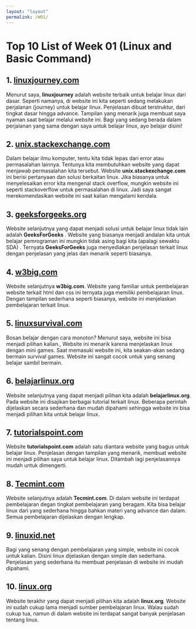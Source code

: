 ```yaml
---
layout: "layout"
permalink: /W01/
---
```


# Top 10 List of Week 01 (Linux and Basic Command)

## 1. [**linuxjourney.com**](https://linuxjourney.com/) 
Menurut saya, **linuxjourney** adalah website terbaik untuk belajar linux dari dasar. Seperti namanya, di website ini kita seperti sedang melakukan perjalanan (journey) untuk belajar linux. Penjelasan dibuat terstruktur, dari tingkat dasar hingga advance. Tampilan yang menarik juga membuat saya nyaman saat belajar melalui website ini. Bagi yang sedang berada dalam perjalanan yang sama dengan saya untuk belajar linux, ayo belajar disini!
## 2. [**unix.stackexchange.com**](https://unix.stackexchange.com/) 
Dalam belajar ilmu komputer, tentu kita tidak lepas dari error atau permasalahan lainnya. Tentunya kita membutuhkan website yang dapat menjawab permasalahan kita tersebut. Website **unix.stackexchange.com** ini berisi pertanyaan dan solusi berkaitan linux. Jika biasanya untuk menyelesaikan error kita mengenal stack overflow, mungkin website ini seperti stackoverflow untuk permasalahan di linux. Jadi saya sangat merekomendasikan website ini saat kalian mengalami kendala.
## 3. [**geeksforgeeks.org**](https://www.geeksforgeeks.org/grep-command-in-unixlinux/) 
Website selanjutnya yang dapat menjadi solusi untuk belajar linux tidak lain adalah **GeeksForGeeks** . Website yang biasanya menjadi andalan kita untuk belajar pemrograman ini mungkin tidak asing bagi kita (apalagi sewaktu SDA) . Ternyata **GeeksForGeeks** juga menyediakan penjelasan terkait linux dengan penjelasan yang jelas dan menarik seperti biasanya. 
## 4. [**w3big.com**](http://www.w3big.com/id/linux/default.html) 
Website selanjutnya **w3big.com**. Website yang familiar untuk pembelajaran website terkait html dan css ini ternyata juga memiliki pembelajaran linux. Dengan tampilan sederhana seperti biasanya, website ini menjelaskan pembelajaran terkait linux.
## 5. [**linuxsurvival.com**](https://linuxsurvival.com/)
Bosan belajar dengan cara monoton? Menurut saya, website ini bisa menjadi pilihan kalian., Website ini menarik karena menjelaskan linux dengan mini games. Saat memasuki website ini, kita seakan-akan sedang bermain survival games. Website ini sangat cocok untuk yang senang belajar sambil bermain.
## 6. [**belajarlinux.org**](https://www.belajarlinux.org/)
Website selanjutnya yang dapat menjadi pilihan kita adalah **belajarlinux.org**. Pada website ini disajikan berbagai tutorial terkait linux. Beberapa perintah dijelaskan secara sederhana dan mudah dipahami sehingga website ini bisa menjadi pilihan kita untuk belajar linux.
## 7. [**tutorialspoint.com**](https://www.tutorialspoint.com/unix/index.html)
Website **tutorialspoint.com** adalah satu diantara website yang bagus untuk belajar linux. Penjelasan dengan tampilan yang menarik, membuat website ini menjadi pilihan saya untuk belajar linux. Ditambah lagi penjelasannya mudah untuk dimengerti.
## 8. [**Tecmint.com**](https://www.tecmint.com/free-online-linux-learning-guide-for-beginners/)
Website selanjutnya adalah **Tecmint.com**. Di dalam website ini terdapat pembelajaran degan tingkat pembelajaran yang beragam. Kita bisa belajar linux dari yang sederhana hingga bahkan materi yang advance dan dalam. Semua pembelajaran dijelaskan dengan lengkap.
## 9. [**linuxid.net**](https://www.linuxid.net/34642/contoh-penggunaan-perintah-tr-di-linux-terminal/)
Bagi yang senang dengan pembelajaran yang simple, website ini cocok untuk kalian. Disini linux dijelaskan dengan simple dan sederhana. Penjelasan yang sederhana itu membuat penjelasan di website ini mudah dipahami.

## 10. [**linux.org**](https://www.linux.org/threds/command-cat.258/)
Website terakhir yang dapat menjadi pilihan kita adalah **linux.org**. Website ini sudah cukup lama menjadi sumber pembelajaran linux. Walau sudah cukup tua, namun di dalam website ini terdapat sangat banyak penjelasan tentang linux.


